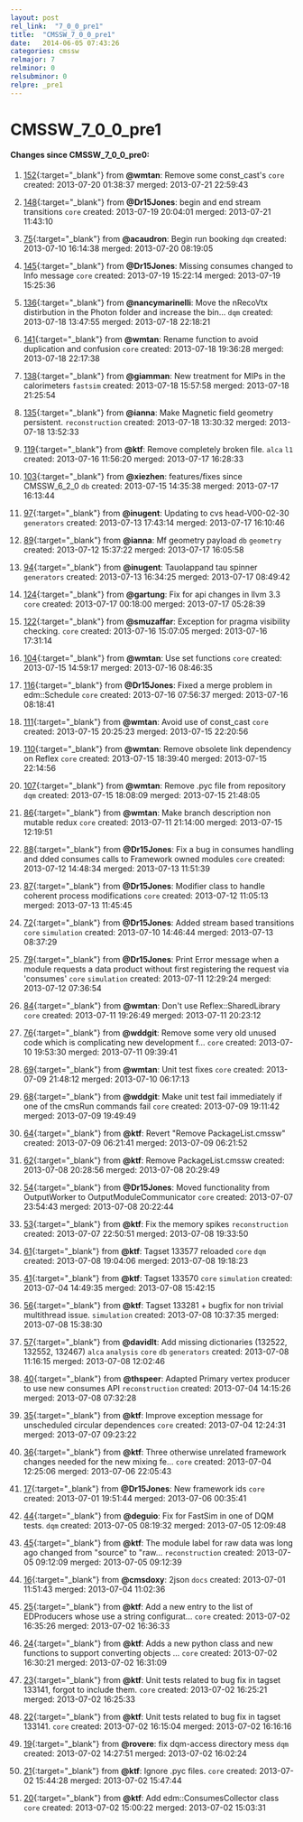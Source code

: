 ```yaml
---
layout: post
rel_link:  "7_0_0_pre1"
title:  "CMSSW_7_0_0_pre1"
date:   2014-06-05 07:43:26
categories: cmssw
relmajor: 7
relminor: 0
relsubminor: 0
relpre: _pre1
---
```


# CMSSW_7_0_0_pre1
#### Changes since CMSSW_7_0_0_pre0:

1. [152](http://github.com/cms-sw/cmssw/pull/152){:target="_blank"}  from **@wmtan**: Remove some const_cast's `core`  created: 2013-07-20 01:38:37 merged: 2013-07-21 22:59:43

2. [148](http://github.com/cms-sw/cmssw/pull/148){:target="_blank"}  from **@Dr15Jones**: begin and end stream transitions `core`  created: 2013-07-19 20:04:01 merged: 2013-07-21 11:43:10

3. [75](http://github.com/cms-sw/cmssw/pull/75){:target="_blank"}  from **@acaudron**: Begin run booking `dqm`  created: 2013-07-10 16:14:38 merged: 2013-07-20 08:19:05

4. [145](http://github.com/cms-sw/cmssw/pull/145){:target="_blank"}  from **@Dr15Jones**: Missing consumes changed to Info message `core`  created: 2013-07-19 15:22:14 merged: 2013-07-19 15:25:36

5. [136](http://github.com/cms-sw/cmssw/pull/136){:target="_blank"}  from **@nancymarinelli**: Move the nRecoVtx distirbution in the Photon folder and increase the bin... `dqm`  created: 2013-07-18 13:47:55 merged: 2013-07-18 22:18:21

6. [141](http://github.com/cms-sw/cmssw/pull/141){:target="_blank"}  from **@wmtan**: Rename function to avoid duplication and confusion `core`  created: 2013-07-18 19:36:28 merged: 2013-07-18 22:17:38

7. [138](http://github.com/cms-sw/cmssw/pull/138){:target="_blank"}  from **@giamman**: New treatment for MIPs in the calorimeters `fastsim`  created: 2013-07-18 15:57:58 merged: 2013-07-18 21:25:54

8. [135](http://github.com/cms-sw/cmssw/pull/135){:target="_blank"}  from **@ianna**: Make Magnetic field geometry persistent. `reconstruction`  created: 2013-07-18 13:30:32 merged: 2013-07-18 13:52:33

9. [119](http://github.com/cms-sw/cmssw/pull/119){:target="_blank"}  from **@ktf**: Remove completely broken file. `alca`  `l1`  created: 2013-07-16 11:56:20 merged: 2013-07-17 16:28:33

10. [103](http://github.com/cms-sw/cmssw/pull/103){:target="_blank"}  from **@xiezhen**: features/fixes since CMSSW_6_2_0 `db`  created: 2013-07-15 14:35:38 merged: 2013-07-17 16:13:44

11. [97](http://github.com/cms-sw/cmssw/pull/97){:target="_blank"}  from **@inugent**: Updating to cvs head-V00-02-30 `generators`  created: 2013-07-13 17:43:14 merged: 2013-07-17 16:10:46

12. [89](http://github.com/cms-sw/cmssw/pull/89){:target="_blank"}  from **@ianna**: Mf geometry payload `db`  `geometry`  created: 2013-07-12 15:37:22 merged: 2013-07-17 16:05:58

13. [94](http://github.com/cms-sw/cmssw/pull/94){:target="_blank"}  from **@inugent**: Tauolappand tau spinner `generators`  created: 2013-07-13 16:34:25 merged: 2013-07-17 08:49:42

14. [124](http://github.com/cms-sw/cmssw/pull/124){:target="_blank"}  from **@gartung**: Fix for api changes in llvm 3.3 `core`  created: 2013-07-17 00:18:00 merged: 2013-07-17 05:28:39

15. [122](http://github.com/cms-sw/cmssw/pull/122){:target="_blank"}  from **@smuzaffar**: Exception for pragma visibility checking. `core`  created: 2013-07-16 15:07:05 merged: 2013-07-16 17:31:14

16. [104](http://github.com/cms-sw/cmssw/pull/104){:target="_blank"}  from **@wmtan**: Use set functions `core`  created: 2013-07-15 14:59:17 merged: 2013-07-16 08:46:35

17. [116](http://github.com/cms-sw/cmssw/pull/116){:target="_blank"}  from **@Dr15Jones**: Fixed a merge problem in edm::Schedule `core`  created: 2013-07-16 07:56:37 merged: 2013-07-16 08:18:41

18. [111](http://github.com/cms-sw/cmssw/pull/111){:target="_blank"}  from **@wmtan**: Avoid use of const_cast `core`  created: 2013-07-15 20:25:23 merged: 2013-07-15 22:20:56

19. [110](http://github.com/cms-sw/cmssw/pull/110){:target="_blank"}  from **@wmtan**: Remove obsolete link dependency on Reflex `core`  created: 2013-07-15 18:39:40 merged: 2013-07-15 22:14:56

20. [107](http://github.com/cms-sw/cmssw/pull/107){:target="_blank"}  from **@wmtan**: Remove .pyc file from repository `dqm`  created: 2013-07-15 18:08:09 merged: 2013-07-15 21:48:05

21. [86](http://github.com/cms-sw/cmssw/pull/86){:target="_blank"}  from **@wmtan**: Make branch description non mutable redux `core`  created: 2013-07-11 21:14:00 merged: 2013-07-15 12:19:51

22. [88](http://github.com/cms-sw/cmssw/pull/88){:target="_blank"}  from **@Dr15Jones**: Fix a bug in consumes handling and dded consumes calls to Framework owned modules `core`  created: 2013-07-12 14:48:34 merged: 2013-07-13 11:51:39

23. [87](http://github.com/cms-sw/cmssw/pull/87){:target="_blank"}  from **@Dr15Jones**: Modifier class to handle coherent process modifications `core`  created: 2013-07-12 11:05:13 merged: 2013-07-13 11:45:45

24. [72](http://github.com/cms-sw/cmssw/pull/72){:target="_blank"}  from **@Dr15Jones**: Added stream based transitions `core`  `simulation`  created: 2013-07-10 14:46:44 merged: 2013-07-13 08:37:29

25. [79](http://github.com/cms-sw/cmssw/pull/79){:target="_blank"}  from **@Dr15Jones**: Print Error message when a module requests a data product without first registering the request via 'consumes' `core`  `simulation`  created: 2013-07-11 12:29:24 merged: 2013-07-12 07:36:54

26. [84](http://github.com/cms-sw/cmssw/pull/84){:target="_blank"}  from **@wmtan**: Don't use Reflex::SharedLibrary `core`  created: 2013-07-11 19:26:49 merged: 2013-07-11 20:23:12

27. [76](http://github.com/cms-sw/cmssw/pull/76){:target="_blank"}  from **@wddgit**: Remove some very old unused code which is complicating new development f... `core`  created: 2013-07-10 19:53:30 merged: 2013-07-11 09:39:41

28. [69](http://github.com/cms-sw/cmssw/pull/69){:target="_blank"}  from **@wmtan**: Unit test fixes `core`  created: 2013-07-09 21:48:12 merged: 2013-07-10 06:17:13

29. [68](http://github.com/cms-sw/cmssw/pull/68){:target="_blank"}  from **@wddgit**: Make unit test fail immediately if one of the cmsRun commands fail `core`  created: 2013-07-09 19:11:42 merged: 2013-07-09 19:49:49

30. [64](http://github.com/cms-sw/cmssw/pull/64){:target="_blank"}  from **@ktf**: Revert "Remove PackageList.cmssw" created: 2013-07-09 06:21:41 merged: 2013-07-09 06:21:52

31. [62](http://github.com/cms-sw/cmssw/pull/62){:target="_blank"}  from **@ktf**: Remove PackageList.cmssw created: 2013-07-08 20:28:56 merged: 2013-07-08 20:29:49

32. [54](http://github.com/cms-sw/cmssw/pull/54){:target="_blank"}  from **@Dr15Jones**: Moved functionality from OutputWorker to OutputModuleCommunicator  `core`  created: 2013-07-07 23:54:43 merged: 2013-07-08 20:22:44

33. [53](http://github.com/cms-sw/cmssw/pull/53){:target="_blank"}  from **@ktf**: Fix the memory spikes `reconstruction`  created: 2013-07-07 22:50:51 merged: 2013-07-08 19:33:50

34. [61](http://github.com/cms-sw/cmssw/pull/61){:target="_blank"}  from **@ktf**: Tagset 133577 reloaded `core`  `dqm`  created: 2013-07-08 19:04:06 merged: 2013-07-08 19:18:23

35. [41](http://github.com/cms-sw/cmssw/pull/41){:target="_blank"}  from **@ktf**: Tagset 133570 `core`  `simulation`  created: 2013-07-04 14:49:35 merged: 2013-07-08 15:42:15

36. [56](http://github.com/cms-sw/cmssw/pull/56){:target="_blank"}  from **@ktf**: Tagset 133281 + bugfix for non trivial multithread issue.  `simulation`  created: 2013-07-08 10:37:35 merged: 2013-07-08 15:38:30

37. [57](http://github.com/cms-sw/cmssw/pull/57){:target="_blank"}  from **@davidlt**: Add missing dictionaries (132522, 132552, 132467) `alca`  `analysis`  `core`  `db`  `generators`  created: 2013-07-08 11:16:15 merged: 2013-07-08 12:02:46

38. [40](http://github.com/cms-sw/cmssw/pull/40){:target="_blank"}  from **@thspeer**: Adapted Primary vertex producer to use new consumes API `reconstruction`  created: 2013-07-04 14:15:26 merged: 2013-07-08 07:32:28

39. [35](http://github.com/cms-sw/cmssw/pull/35){:target="_blank"}  from **@ktf**: Improve exception message for unscheduled circular dependences `core`  created: 2013-07-04 12:24:31 merged: 2013-07-07 09:23:22

40. [36](http://github.com/cms-sw/cmssw/pull/36){:target="_blank"}  from **@ktf**: Three otherwise unrelated framework changes needed for the new mixing fe... `core`  created: 2013-07-04 12:25:06 merged: 2013-07-06 22:05:43

41. [17](http://github.com/cms-sw/cmssw/pull/17){:target="_blank"}  from **@Dr15Jones**: New framework ids `core`  created: 2013-07-01 19:51:44 merged: 2013-07-06 00:35:41

42. [44](http://github.com/cms-sw/cmssw/pull/44){:target="_blank"}  from **@deguio**: Fix for FastSim in one of DQM tests. `dqm`  created: 2013-07-05 08:19:32 merged: 2013-07-05 12:09:48

43. [45](http://github.com/cms-sw/cmssw/pull/45){:target="_blank"}  from **@ktf**: The module label for raw data was long ago changed from "source" to "raw... `reconstruction`  created: 2013-07-05 09:12:09 merged: 2013-07-05 09:12:39

44. [16](http://github.com/cms-sw/cmssw/pull/16){:target="_blank"}  from **@cmsdoxy**: 2json `docs`  created: 2013-07-01 11:51:43 merged: 2013-07-04 11:02:36

45. [25](http://github.com/cms-sw/cmssw/pull/25){:target="_blank"}  from **@ktf**: Add a new entry to the list of EDProducers whose use a string configurat... `core`  created: 2013-07-02 16:35:26 merged: 2013-07-02 16:36:33

46. [24](http://github.com/cms-sw/cmssw/pull/24){:target="_blank"}  from **@ktf**: Adds a new python class and new functions to support converting objects ... `core`  created: 2013-07-02 16:30:21 merged: 2013-07-02 16:31:09

47. [23](http://github.com/cms-sw/cmssw/pull/23){:target="_blank"}  from **@ktf**: Unit tests related to bug fix in tagset 133141, forgot to include them. `core`  created: 2013-07-02 16:25:21 merged: 2013-07-02 16:25:33

48. [22](http://github.com/cms-sw/cmssw/pull/22){:target="_blank"}  from **@ktf**: Unit tests related to bug fix in tagset 133141. `core`  created: 2013-07-02 16:15:04 merged: 2013-07-02 16:16:16

49. [19](http://github.com/cms-sw/cmssw/pull/19){:target="_blank"}  from **@rovere**: fix dqm-access directory mess `dqm`  created: 2013-07-02 14:27:51 merged: 2013-07-02 16:02:24

50. [21](http://github.com/cms-sw/cmssw/pull/21){:target="_blank"}  from **@ktf**: Ignore .pyc files. `core`  created: 2013-07-02 15:44:28 merged: 2013-07-02 15:47:44

51. [20](http://github.com/cms-sw/cmssw/pull/20){:target="_blank"}  from **@ktf**: Add edm::ConsumesCollector class `core`  created: 2013-07-02 15:00:22 merged: 2013-07-02 15:03:31
